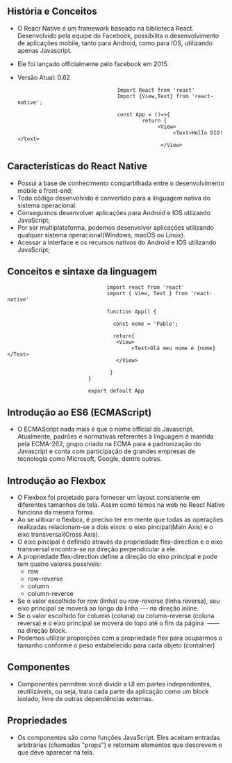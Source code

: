 ## História e Conceitos
+ O Reacr Native é um framework baseado na biblioteca React. Desenvolvido pela equipe do Facebook, possibilita o desenvolvimento de aplicações
mobile, tanto para Android, como para IOS, utilizando apenas Javascript.
+ Ele foi lançado officialmente pelo facebook em 2015.
+ Versão Atual: 0.62
                             
                                      Import React from 'react'
                                      Import {View,Text} from 'react-native';
                                      
                                      const App = ()=>{
                                              return {
                                                   <View>
                                                        <Text>Hello DIO!</text>
                                                    </View>
 
 ## Características do React Native
 + Possui a base de conhecimento compartilhada entre o desenvolvimento mobile e front-end;
 + Todo código desenvolvido é convertido para a linguagem nativa do sistema operacional.
 + Conseguimos desenvolver aplicações para Android e IOS utlizando JavaScript;
 + Por ser multiplataforma, podemos desenvolver aplicações utilizando qualquer sistema operacional(Windows, macOS ou Linux).
 + Acessar a interface e os recursos nativos do Android e IOS utilizando JavaScript;
 
 ## Conceitos e sintaxe da linguagem
                                    import react from 'react'
                                    import { View, Text } from 'react-native'
                                    
                                    function App() {
                                      
                                      const nome = 'Pablo';
                                      
                                      return{
                                       <View>
                                            <Text>Olá meu nome é {nome}</Text>
                                       </View>
                                       
                                     }
                              }
                              
                              export default App
                              
  ## Introdução ao ES6 (ECMAScript)
  
 + O ECMAScript nada mais é que o nome official do Javascript. Atualmente, padrões e normativas referentes à linguagem
 é mantida pela ECMA-262, grupo criado na ECMA para a padronização do Javascript e conta com participação de grandes
 empresas de tecnologia como Microsoft, Google, dentre outras.
 
 ## Introdução ao Flexbox
 + O Flexbox foi projetado para fornecer um layout consistente em diferentes tamanhos de tela. Assim
 como temos na web no React Native funciona da mesma forma.
 + Ao se ulitixar o flexbox, é preciso ter em mente que todas as operações realizadas relacionam-se a dois eixos:
 o eixo pincipal(Main Axis) e o eixo transversal(Cross Axis).
 + O eixo pincipal é definido através da propriedade flex-direction e o eixo transversal encontra-se
 na direção perpendicular a ele.
 + A propriedade flex-direction define a direção do eixo principal e pode tem quatro valores possíveis:
    + row
    + row-reverse
    + column
    + column-reverse
+ Se o valor escolhido for row (linha) ou row-reverse (linha reversa), seu eixo principal se moverá ao longo da linha
--- na direção inline.
+ Se o valor escolhido for columin (coluna) ou column-reverse (coluna reversa) e o eixo principal se moverá
do topo até o fim da página  —— na direção block.
+ Podemos utilizar proporções com a propriedade flex para ocuparmos o tamanho conforme o peso estabelecido
para cada objeto (container)

## Componentes
+ Componentes permitem você dividir a UI em partes independentes, reutilizáveis, ou seja, trata cada parte da aplicação como um
block isolado, livre de outras dependências externas.

## Propriedades
+ Os componentes são como funções JavaScript. Eles aceitam entradas arbitrárias (chamadas "props") e retornam
elementos que descrevem o que deve aparecer na tela.
 
